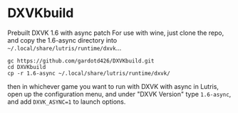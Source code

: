 # DXVKbuild
Prebuilt DXVK 1.6 with async patch
For use with wine, just clone the repo, and copy the 1.6-async directory into `~/.local/share/lutris/runtime/dxvk`...
```
gc https://github.com/gardotd426/DXVKbuild.git
cd DXVKbuild
cp -r 1.6-async ~/.local/share/lutris/runtime/dxvk/
```
then in whichever game you want to run with DXVK with async in Lutris, open up the configuration menu, and under "DXVK Version" type `1.6-async`, and add `DXVK_ASYNC=1` to launch options. 
